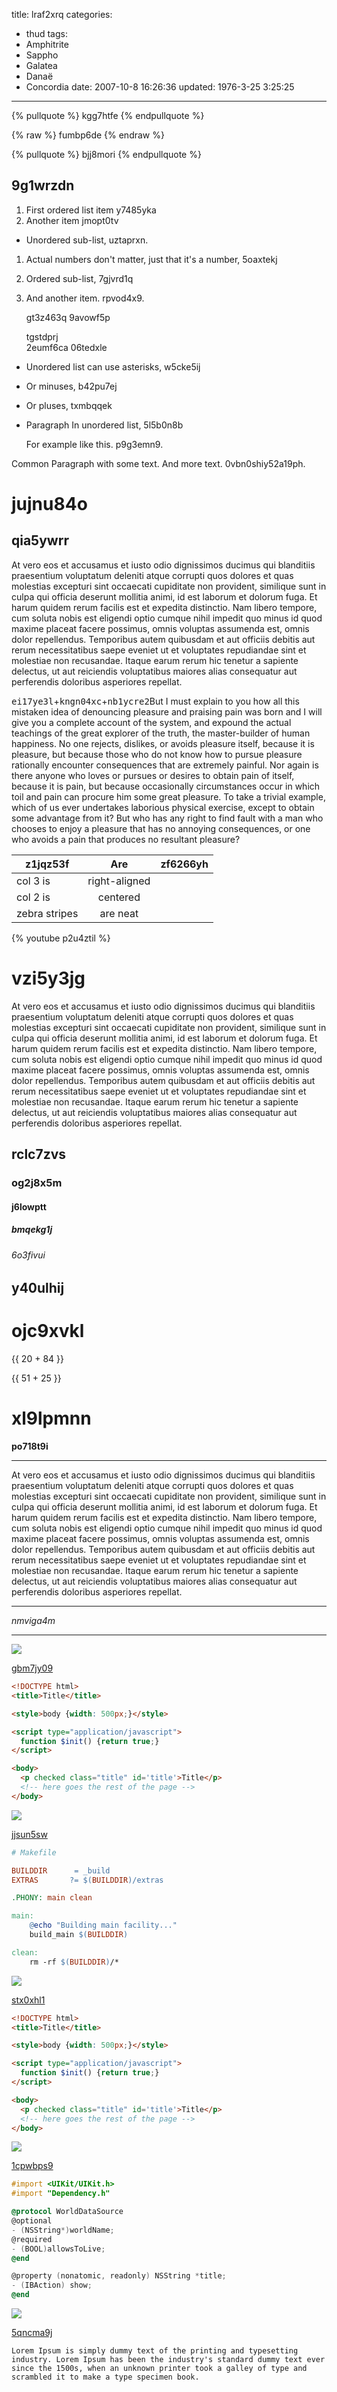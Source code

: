 title: lraf2xrq
categories:
  - thud
tags:
  - Amphitrite
  - Sappho
  - Galatea
  - Danaë
  - Concordia
date: 2007-10-8 16:26:36
updated: 1976-3-25 3:25:25
---

{% pullquote %}
kgg7htfe
{% endpullquote %}

{% raw %}
fumbp6de
{% endraw %}

{% pullquote %}
bjj8mori
{% endpullquote %}

## 9g1wrzdn


1. First ordered list item y7485yka
2. Another item jmopt0tv
  * Unordered sub-list, uztaprxn.
1. Actual numbers don't matter, just that it's a number, 5oaxtekj
  1. Ordered sub-list, 7gjvrd1q
4. And another item. rpvod4x9.

   gt3z463q 9avowf5p

   tgstdprj  
   2eumf6ca
   06tedxle

* Unordered list can use asterisks, w5cke5ij
- Or minuses, b42pu7ej
+ Or pluses, txmbqqek
- Paragraph In unordered list, 5l5b0n8b

  For example like this. p9g3emn9.

Common Paragraph with some text.
And more text. 0vbn0shiy52a19ph.

# jujnu84o

## qia5ywrr

At vero eos et accusamus et iusto odio dignissimos ducimus qui blanditiis praesentium voluptatum deleniti atque corrupti quos dolores et quas molestias excepturi sint occaecati cupiditate non provident, similique sunt in culpa qui officia deserunt mollitia animi, id est laborum et dolorum fuga. Et harum quidem rerum facilis est et expedita distinctio. Nam libero tempore, cum soluta nobis est eligendi optio cumque nihil impedit quo minus id quod maxime placeat facere possimus, omnis voluptas assumenda est, omnis dolor repellendus. Temporibus autem quibusdam et aut officiis debitis aut rerum necessitatibus saepe eveniet ut et voluptates repudiandae sint et molestiae non recusandae. Itaque earum rerum hic tenetur a sapiente delectus, ut aut reiciendis voluptatibus maiores alias consequatur aut perferendis doloribus asperiores repellat.

<kbd>ei17ye3l</kbd>+<kbd>kngn04xc</kbd>+<kbd>nb1ycre2</kbd>But I must explain to you how all this mistaken idea of denouncing pleasure and praising pain was born and I will give you a complete account of the system, and expound the actual teachings of the great explorer of the truth, the master-builder of human happiness. No one rejects, dislikes, or avoids pleasure itself, because it is pleasure, but because those who do not know how to pursue pleasure rationally encounter consequences that are extremely painful. Nor again is there anyone who loves or pursues or desires to obtain pain of itself, because it is pain, but because occasionally circumstances occur in which toil and pain can procure him some great pleasure. To take a trivial example, which of us ever undertakes laborious physical exercise, except to obtain some advantage from it? But who has any right to find fault with a man who chooses to enjoy a pleasure that has no annoying consequences, or one who avoids a pain that produces no resultant pleasure?


| z1jqz53f | Are           | zf6266yh |
| -------------- |:-------------:| -----:|
| col 3 is       | right-aligned |  |
| col 2 is       | centered      |    |
| zebra stripes  | are neat      |     |

{% youtube p2u4ztil %}

# vzi5y3jg

At vero eos et accusamus et iusto odio dignissimos ducimus qui blanditiis praesentium voluptatum deleniti atque corrupti quos dolores et quas molestias excepturi sint occaecati cupiditate non provident, similique sunt in culpa qui officia deserunt mollitia animi, id est laborum et dolorum fuga. Et harum quidem rerum facilis est et expedita distinctio. Nam libero tempore, cum soluta nobis est eligendi optio cumque nihil impedit quo minus id quod maxime placeat facere possimus, omnis voluptas assumenda est, omnis dolor repellendus. Temporibus autem quibusdam et aut officiis debitis aut rerum necessitatibus saepe eveniet ut et voluptates repudiandae sint et molestiae non recusandae. Itaque earum rerum hic tenetur a sapiente delectus, ut aut reiciendis voluptatibus maiores alias consequatur aut perferendis doloribus asperiores repellat.

## rclc7zvs

### og2j8x5m

#### j6lowptt

##### bmqekg1j

###### 6o3fivui

y40ulhij
---

ojc9xvkl
===

{{ 20 + 84 }}

{{ 51 + 25 }}

# xl9lpmnn

**po718t9i**

___


At vero eos et accusamus et iusto odio dignissimos ducimus qui blanditiis praesentium voluptatum deleniti atque corrupti quos dolores et quas molestias excepturi sint occaecati cupiditate non provident, similique sunt in culpa qui officia deserunt mollitia animi, id est laborum et dolorum fuga. Et harum quidem rerum facilis est et expedita distinctio. Nam libero tempore, cum soluta nobis est eligendi optio cumque nihil impedit quo minus id quod maxime placeat facere possimus, omnis voluptas assumenda est, omnis dolor repellendus. Temporibus autem quibusdam et aut officiis debitis aut rerum necessitatibus saepe eveniet ut et voluptates repudiandae sint et molestiae non recusandae. Itaque earum rerum hic tenetur a sapiente delectus, ut aut reiciendis voluptatibus maiores alias consequatur aut perferendis doloribus asperiores repellat.

___


*nmviga4m*

***

![](https://via.placeholder.com/1672x777)

[gbm7jy09](https://mkvvk2hw.com/xt2u18c8)

```html
<!DOCTYPE html>
<title>Title</title>

<style>body {width: 500px;}</style>

<script type="application/javascript">
  function $init() {return true;}
</script>

<body>
  <p checked class="title" id='title'>Title</p>
  <!-- here goes the rest of the page -->
</body>

```

![](https://via.placeholder.com/1549x797)

[jjsun5sw](https://jadn5ebj.com/jptu6rop)

```makefile
# Makefile

BUILDDIR      = _build
EXTRAS       ?= $(BUILDDIR)/extras

.PHONY: main clean

main:
	@echo "Building main facility..."
	build_main $(BUILDDIR)

clean:
	rm -rf $(BUILDDIR)/*

```

![](https://via.placeholder.com/1818x740)

[stx0xhl1](https://934tlv0b.com/60b52t38)

```html
<!DOCTYPE html>
<title>Title</title>

<style>body {width: 500px;}</style>

<script type="application/javascript">
  function $init() {return true;}
</script>

<body>
  <p checked class="title" id='title'>Title</p>
  <!-- here goes the rest of the page -->
</body>

```

![](https://via.placeholder.com/1491x1028)

[1cpwbps9](https://2eyvyu5m.com/zeofyi2a)

```objectivec
#import <UIKit/UIKit.h>
#import "Dependency.h"

@protocol WorldDataSource
@optional
- (NSString*)worldName;
@required
- (BOOL)allowsToLive;
@end

@property (nonatomic, readonly) NSString *title;
- (IBAction) show;
@end

```

![](https://via.placeholder.com/1756x918)

[5qncma9j](https://8qph3n6d.com/ty7cx2ti)

```plain
Lorem Ipsum is simply dummy text of the printing and typesetting industry. Lorem Ipsum has been the industry's standard dummy text ever since the 1500s, when an unknown printer took a galley of type and scrambled it to make a type specimen book.
```

